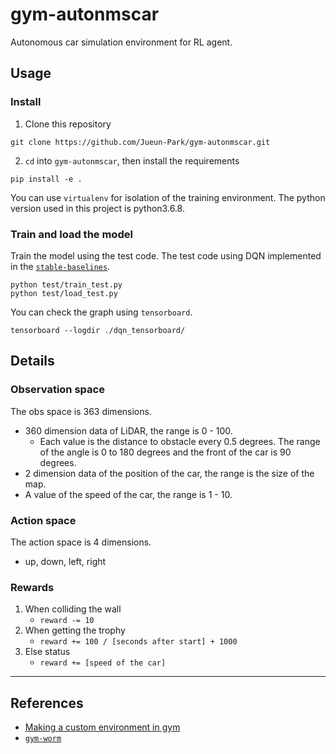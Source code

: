 # gym-autonmscar

Autonomous car simulation environment for RL agent.

## Usage

### Install

1. Clone this repository

```shell
git clone https://github.com/Jueun-Park/gym-autonmscar.git
```

2. `cd` into `gym-autonmscar`, then install the requirements

```shell
pip install -e .
```

You can use `virtualenv` for isolation of the training environment. The python version used in this project is python3.6.8.

### Train and load the model

Train the model using the test code. The test code using DQN implemented in the [`stable-baselines`](https://github.com/hill-a/stable-baselines).

```shell
python test/train_test.py
python test/load_test.py
```

You can check the graph using `tensorboard`.

```shell
tensorboard --logdir ./dqn_tensorboard/
```

## Details

### Observation space

The obs space is 363 dimensions.

* 360 dimension data of LiDAR, the range is 0 - 100.
  * Each value is the distance to obstacle every 0.5 degrees. The range of the angle is 0 to 180 degrees and the front of the car is 90 degrees.
* 2 dimension data of the position of the car, the range is the size of the map.
* A value of the speed of the car, the range is 1 - 10.

### Action space

The action space is 4 dimensions.

* up, down, left, right

### Rewards

1. When colliding the wall
    * `reward -= 10`
2. When getting the trophy
    * `reward += 100 / [seconds after start] + 1000`
3. Else status
    * `reward += [speed of the car]`

---

## References

* [Making a custom environment in gym](https://medium.com/@apoddar573/making-your-own-custom-environment-in-gym-c3b65ff8cdaa)
* [`gym-worm`](https://github.com/kwk2696/gym-worm)
